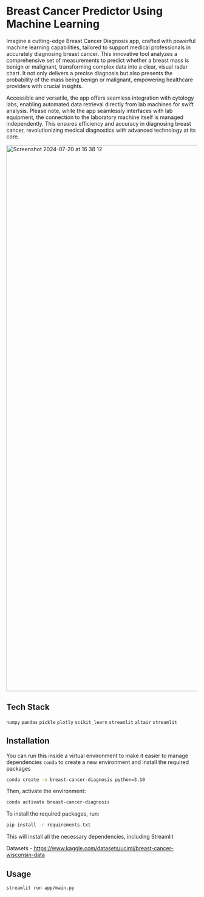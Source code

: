 # Breast Cancer Predictor Using Machine Learning 

Imagine a cutting-edge Breast Cancer Diagnosis app, crafted with powerful machine learning capabilities, tailored to support medical professionals in accurately diagnosing breast cancer. This innovative tool analyzes a comprehensive set of measurements to predict whether a breast mass is benign or malignant, transforming complex data into a clear, visual radar chart. It not only delivers a precise diagnosis but also presents the probability of the mass being benign or malignant, empowering healthcare providers with crucial insights.

Accessible and versatile, the app offers seamless integration with cytology labs, enabling automated data retrieval directly from lab machines for swift analysis. Please note, while the app seamlessly interfaces with lab equipment, the connection to the laboratory machine itself is managed independently. This ensures efficiency and accuracy in diagnosing breast cancer, revolutionizing medical diagnostics with advanced technology at its core.

<img width="1439" alt="Screenshot 2024-07-20 at 16 38 12" src="https://github.com/user-attachments/assets/335d2f4c-1a20-4a91-b8d2-7c1aa95bf189">

## Tech Stack
`numpy`
`pandas`
`pickle`
`plotly`
`scikit_learn`
`streamlit`
`altair`
`streamlit`
## Installation

You can run this inside a virtual environment to make it easier to manage dependencies
`conda` to create a new environment and install the required packages

```bash
conda create -n breast-cancer-diagnosis python=3.10 
```
Then, activate the environment:
```bash
conda activate breast-cancer-diagnosis
```
To install the required packages, run:

```bash
pip install -r requirements.txt
```
This will install all the necessary dependencies, including Streamlit

Datasets - https://www.kaggle.com/datasets/uciml/breast-cancer-wisconsin-data
## Usage

```bash
streamlit run app/main.py
```

